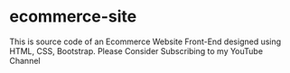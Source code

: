 # ecommerce-site
This is source code of an Ecommerce Website Front-End designed using HTML, CSS, Bootstrap. Please Consider Subscribing to my YouTube Channel
